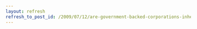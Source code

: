 ```yaml
---
layout: refresh
refresh_to_post_id: /2009/07/12/are-government-backed-corporations-inherently-less-profitable
---
```

